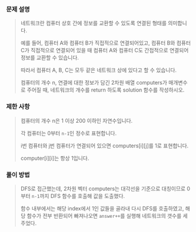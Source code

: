 ### 문제 설명

> 네트워크란 컴퓨터 상호 간에 정보를 교환할 수 있도록 연결된 형태를 의미합니다.
>
> 예를 들어, 컴퓨터 A와 컴퓨터 B가 직접적으로 연결되어있고, 컴퓨터 B와 컴퓨터 C가 직접적으로 연결되어 있을 때 컴퓨터 A와 컴퓨터 C도 간접적으로 연결되어 정보를 교환할 수 있습니다.
>
> 따라서 컴퓨터 A, B, C는 모두 같은 네트워크 상에 있다고 할 수 있습니다.
>
> 컴퓨터의 개수 n, 연결에 대한 정보가 담긴 2차원 배열 computers가 매개변수로 주어질 때, 네트워크의 개수를 return 하도록 solution 함수를 작성하시오.

### 제한 사항

> 컴퓨터의 개수 n은 1 이상 200 이하인 자연수입니다.
>
> 각 컴퓨터는 0부터 ```n-1```인 정수로 표현합니다.
>
> i번 컴퓨터와 j번 컴퓨터가 연결되어 있으면 computers[i][j]를 1로 표현합니다.
>
> computer[i][i]는 항상 1입니다.

### 풀이 방법

> DFS로 접근했는데, 2차원 벡터 computers는 대각선을 기준으로 대칭이므로 0부터 ```n-1```까지 DFS 함수를 호출해 값을 도출했다.
>
> 함수 내부에서는 해당 index에서 1인 값들을 골라내 다시 DFS를 호출하였고, 해당 함수가 전부 반환되어 빠져나오면 ```answer++```를 실행해 네트워크의 갯수를 세주었다.